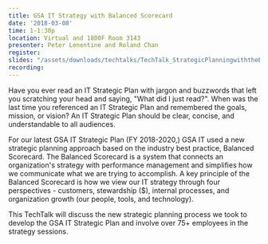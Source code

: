 ```yaml
---
title: GSA IT Strategy with Balanced Scorecard
date: '2018-03-08'
time: 1-1:30p
location: Virtual and 1800F Room 3143
presenter: Peter Lenentine and Roland Chan
register:
slides: "/assets/downloads/techtalks/TechTalk_StrategicPlanningwiththeBalancedScorecard.pdf"
recording:
---
```


Have you ever read an IT Strategic Plan with jargon and buzzwords that left you scratching your head and saying, "What did I just read?".   When was the last time you referenced an IT Strategic Plan and remembered the goals, mission, or vision?  An IT Strategic Plan should be clear, concise, and understandable to all audiences.

For our latest GSA IT Strategic Plan (FY 2018-2020,) GSA IT used a new strategic planning approach based on the industry best practice, Balanced Scorecard.  The Balanced Scorecard  is a system that connects an organization's strategy with performance management and simplifies how we communicate what we are trying to accomplish.  A key principle of the Balanced Scorecard is how we view our IT strategy through four perspectives - customers, stewardship ($), internal processes, and organization growth (our people, tools, and technology).

This TechTalk will discuss the new strategic planning process we took to develop the GSA IT Strategic Plan and involve over 75+ employees in the strategy sessions.
